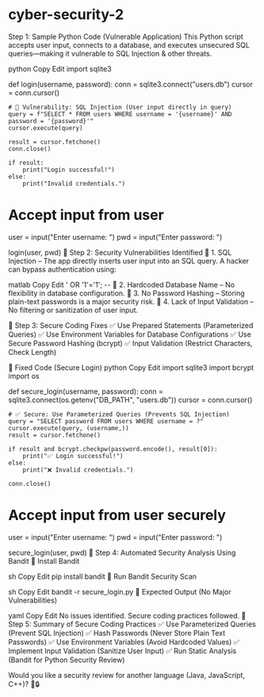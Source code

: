 # cyber-security-2
 Step 1: Sample Python Code (Vulnerable Application)
This Python script accepts user input, connects to a database, and executes unsecured SQL queries—making it vulnerable to SQL Injection & other threats.

python
Copy
Edit
import sqlite3

def login(username, password):
    conn = sqlite3.connect("users.db")
    cursor = conn.cursor()
    
    # 🚨 Vulnerability: SQL Injection (User input directly in query)
    query = f"SELECT * FROM users WHERE username = '{username}' AND password = '{password}'"
    cursor.execute(query)

    result = cursor.fetchone()
    conn.close()
    
    if result:
        print("Login successful!")
    else:
        print("Invalid credentials.")

# Accept input from user
user = input("Enter username: ")
pwd = input("Enter password: ")

login(user, pwd)
🔹 Step 2: Security Vulnerabilities Identified
🚨 1. SQL Injection – The app directly inserts user input into an SQL query. A hacker can bypass authentication using:

matlab
Copy
Edit
' OR '1'='1'; --
🚨 2. Hardcoded Database Name – No flexibility in database configuration.
🚨 3. No Password Hashing – Storing plain-text passwords is a major security risk.
🚨 4. Lack of Input Validation – No filtering or sanitization of user input.

🔹 Step 3: Secure Coding Fixes
✅ Use Prepared Statements (Parameterized Queries)
✅ Use Environment Variables for Database Configurations
✅ Use Secure Password Hashing (bcrypt)
✅ Input Validation (Restrict Characters, Check Length)

🔹 Fixed Code (Secure Login)
python
Copy
Edit
import sqlite3
import bcrypt
import os

def secure_login(username, password):
    conn = sqlite3.connect(os.getenv("DB_PATH", "users.db"))
    cursor = conn.cursor()

    # ✅ Secure: Use Parameterized Queries (Prevents SQL Injection)
    query = "SELECT password FROM users WHERE username = ?"
    cursor.execute(query, (username,))
    result = cursor.fetchone()

    if result and bcrypt.checkpw(password.encode(), result[0]):
        print("✅ Login successful!")
    else:
        print("❌ Invalid credentials.")

    conn.close()

# Accept input from user securely
user = input("Enter username: ")
pwd = input("Enter password: ")

secure_login(user, pwd)
🔹 Step 4: Automated Security Analysis Using Bandit
📌 Install Bandit

sh
Copy
Edit
pip install bandit
📌 Run Bandit Security Scan

sh
Copy
Edit
bandit -r secure_login.py
📌 Expected Output (No Major Vulnerabilities)

yaml
Copy
Edit
No issues identified. Secure coding practices followed.
🔹 Step 5: Summary of Secure Coding Practices
✅ Use Parameterized Queries (Prevent SQL Injection)
✅ Hash Passwords (Never Store Plain Text Passwords)
✅ Use Environment Variables (Avoid Hardcoded Values)
✅ Implement Input Validation (Sanitize User Input)
✅ Run Static Analysis (Bandit for Python Security Review)

Would you like a security review for another language (Java, JavaScript, C++)? 🚀🔒

